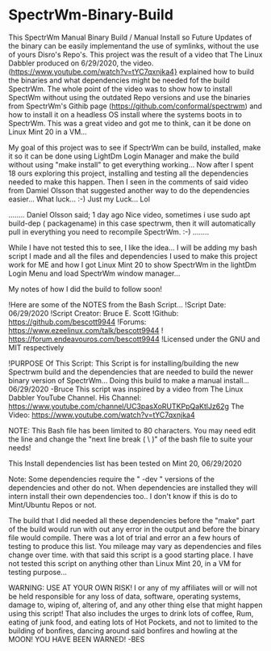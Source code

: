 # SpectrWm-Binary-Build
This SpectrWm Manual Binary Build / Manual Install so Future Updates of the binary can be easily implementand the use of symlinks, without the use
of yours Disro's Repo's.
This project was the result of a video that The Linux Dabbler produced on 6/29/2020, the video.(https://www.youtube.com/watch?v=tYC7qxnjka4}
explained how to build the binaries and what dependencies might be needed fof the build SpectrWm.
The whole point of the video was to show how to install SpectWm without using the outdated Repo versions and use the binaries from SpectrWm's Githib page
(https://github.com/conformal/spectrwm) and how to install it on a headless OS install where the systems boots in to SpectrWm.
This was a great video and got me to think, can it be done on Linux Mint 20 in a VM...

My goal of this project was to see if SpectrWm can be build, installed, make it so it can be done using LightDm Login Manager and make the build without
using "make install" to get everything working...
Now after I spent 18 ours exploring this project, installing and testing all the dependencies needed to make this happen. Then I seen in the comments of
said video from Damiel Olsson that suggested another way to do the dependencies easier... What luck... :-) Just my Luck... Lol

........
Daniel Olsson said;
1 day ago
Nice video, sometimes i use sudo apt build-dep ( packagename) in this case spectrwm, then it will automatically pull in everything you need to recompile
SpectrWm. :-)
........

While I have not tested this to see, I like the idea...
I will be adding my bash script I made and all the files and dependencies I used to make this project work for ME and how I got Linux Mint 20 to show
SpectrWm in the lightDm Login Menu and load SpectrWm window manager...

My notes of how I did the build to follow soon!

!Here are some of the NOTES from the Bash Script...
!Script Date: 06/29/2020
!Script Creator: Bruce E. Scott
!Github: https://github.com/bescott9944
!Forums: https://www.ezeelinux.com/talk/bescott9944
!        https://forum.endeavouros.com/bescott9944
!Licensed under the GNU and MIT respectively

!PURPOSE Of This Script:
This Script is for installing/building the new Spectrwm build and the
dependencies that are needed to build the newer binary version
of SpectrWm... Doing this build to make a manual install... 06/29/2020 -Bruce
This script was inspired by a video from The Linux Dabbler YouTube Channel.
His Channel: https://www.youtube.com/channel/UC3pasXoRUTKPpQaKtlJz62g
The Video: https://www.youtube.com/watch?v=tYC7qxnjka4

NOTE: This Bash file has been limited to 80 characters. You may need edit
the line and change the "next line break ( \ )" of the bash file to suite
your needs!

This Install dependencies list has been tested on Mint 20, 06/29/2020

Note: Some dependencies require the " -dev " versions of the dependencies and
other do not. When dependencies are installed they will intern install their
own dependencies too.. I don't know if this is do to Mint/Ubuntu Repos or not.

The build that I did needed all these dependencies before the "make" part of
the build would run with out any error in the output and before the binary
file would compile.
There was a lot of trial and error an a few hours of testing to produce this
list. You mileage may vary as dependencies and files change over time.
with that said this script is a good starting place.
I have not tested this script on anything other than Linux Mint 20, in a VM
for testing purpose...

WARNING: USE AT YOUR OWN RISK!
I or any of my affiliates will or will not be held responsible for any loss
of data, software, operating systems, damage to, wiping of, altering of, and
any other thing else that might happen using this script!
That also includes the urges to drink lots of coffee, Rum, eating of
junk food, and eating lots of Hot Pockets, and not to limited to the
building of bonfires, dancing around said bonfires and howling at the MOON!
YOU HAVE BEEN WARNED! -BES

